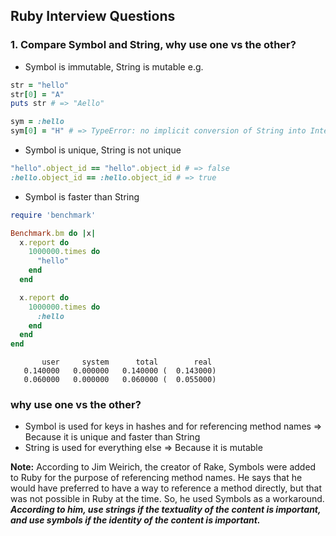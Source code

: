 ## Ruby Interview Questions

### 1. Compare Symbol and String, why use one vs the other?
* Symbol is immutable, String is mutable 
e.g.
```ruby
str = "hello"
str[0] = "A"
puts str # => "Aello"

sym = :hello
sym[0] = "H" # => TypeError: no implicit conversion of String into Integer
```
* Symbol is unique, String is not unique 
```ruby
"hello".object_id == "hello".object_id # => false
:hello.object_id == :hello.object_id # => true
```

* Symbol is faster than String
```ruby
require 'benchmark'

Benchmark.bm do |x|
  x.report do
    1000000.times do
      "hello"
    end
  end

  x.report do
    1000000.times do
      :hello
    end
  end
end
```
```
       user     system      total        real
   0.140000   0.000000   0.140000 (  0.143000)
   0.060000   0.000000   0.060000 (  0.055000)
```

### why use one vs the other?
* Symbol is used for keys in hashes and for referencing method names => Because it is unique and faster than String
* String is used for everything else => Because it is mutable

**Note:** According to Jim Weirich, the creator of Rake, Symbols were added to Ruby for the purpose of referencing method names. He says that he would have preferred to have a way to reference a method directly, but that was not possible in Ruby at the time. So, he used Symbols as a workaround.
***According to him, use strings if the textuality of the content is important, and use symbols if the identity of the content is important.***


